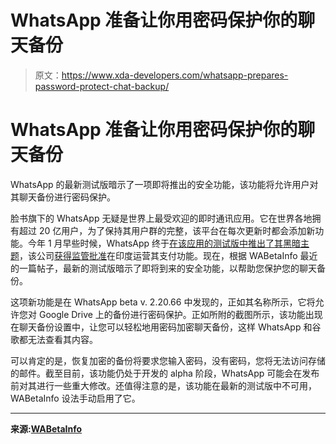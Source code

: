 # WhatsApp 准备让你用密码保护你的聊天备份

> 原文：<https://www.xda-developers.com/whatsapp-prepares-password-protect-chat-backup/>

# WhatsApp 准备让你用密码保护你的聊天备份

WhatsApp 的最新测试版暗示了一项即将推出的安全功能，该功能将允许用户对其聊天备份进行密码保护。

脸书旗下的 WhatsApp 无疑是世界上最受欢迎的即时通讯应用。它在世界各地拥有超过 20 亿用户，为了保持其用户群的完整，该平台在每次更新时都会添加新功能。今年 1 月早些时候，WhatsApp 终于[在该应用的测试版中推出了其黑暗主题](https://www.xda-developers.com/latest-whatsapp-beta-adds-dark-theme/)，该公司[获得监管批准](https://www.xda-developers.com/whatsapp-pay-regulatory-approval-india/)在印度运营其支付功能。现在，根据 WABetaInfo 最近的一篇帖子，最新的测试版暗示了即将到来的安全功能，以帮助您保护您的聊天备份。

这项新功能是在 WhatsApp beta v. 2.20.66 中发现的，正如其名称所示，它将允许您对 Google Drive 上的备份进行密码保护。正如所附的截图所示，该功能出现在聊天备份设置中，让您可以轻松地用密码加密聊天备份，这样 WhatsApp 和谷歌都无法查看其内容。

可以肯定的是，恢复加密的备份将要求您输入密码，没有密码，您将无法访问存储的邮件。截至目前，该功能仍处于开发的 alpha 阶段，WhatsApp 可能会在发布前对其进行一些重大修改。还值得注意的是，该功能在最新的测试版中不可用，WABetaInfo 设法手动启用了它。

* * *

**来源:[WABetaInfo](https://wabetainfo.com/whatsapp-beta-for-android-2-20-66-whats-new/)**